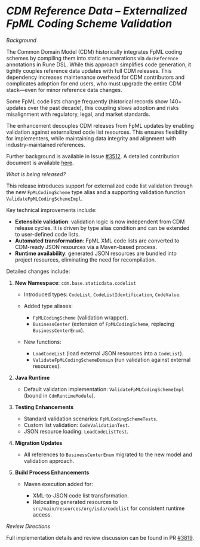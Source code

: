 # _CDM Reference Data – Externalized FpML Coding Scheme Validation_

_Background_

The Common Domain Model (CDM) historically integrates FpML coding schemes by compiling them into static enumerations via `docReference` annotations in Rune DSL. While this approach simplifies code generation, it tightly couples reference data updates with full CDM releases. This dependency increases maintenance overhead for CDM contributors and complicates adoption for end users, who must upgrade the entire CDM stack—even for minor reference data changes.

Some FpML code lists change frequently (historical records show 140+ updates over the past decade), this coupling slows adoption and risks misalignment with regulatory, legal, and market standards.

The enhancement decouples CDM releases from FpML updates by enabling validation against externalized code list resources. This ensures flexibility for implementers, while maintaining data integrity and alignment with industry-maintained references.

Further background is available in Issue [#3512](https://github.com/finos/common-domain-model/issues/3512).
A detailed contribution document is available [here](https://github.com/user-attachments/files/21262091/CDM.Reference.Data.Documentation.v5.md).

_What is being released?_

This release introduces support for externalized code list validation through the new `FpMLCodingScheme` type alias and a supporting validation function `ValidateFpMLCodingSchemeImpl`.

Key technical improvements include:

- **Extensible validation**: validation logic is now independent from CDM release cycles. It is driven by type alias condition and can be extended to user-defined code lists.
- **Automated transformation**: FpML XML code lists are converted to CDM-ready JSON resources via a Maven-based process.
- **Runtime availability**: generated JSON resources are bundled into project resources, eliminating the need for recompilation.

Detailed changes include:

1. **New Namespace**: `cdm.base.staticdata.codelist`

    - Introduced types: `CodeList`, `CodeListIdentification`, `CodeValue`.
    - Added type aliases:

        * `FpMLCodingScheme` (validation wrapper).
        * `BusinessCenter` (extension of `FpMLCodingScheme`, replacing `BusinessCenterEnum`).
    - New functions:

        * `LoadCodeList` (load external JSON resources into a `CodeList`).
        * `ValidateFpMLCodingSchemeDomain` (run validation against external resources).

2. **Java Runtime**

    - Default validation implementation: `ValidateFpMLCodingSchemeImpl` (bound in `CdmRuntimeModule`).

3. **Testing Enhancements**

    - Standard validation scenarios: `FpMLCodingSchemeTests`.
    - Custom list validation: `CodeValidationTest`.
    - JSON resource loading: `LoadCodeListTest`.

4. **Migration Updates**

    - All references to `BusinessCenterEnum` migrated to the new model and validation approach.

5. **Build Process Enhancements**

    - Maven execution added for:

        * XML-to-JSON code list transformation.
        * Relocating generated resources to `src/main/resources/org/isda/codelist` for consistent runtime access.

_Review Directions_

Full implementation details and review discussion can be found in PR [#3819](https://github.com/finos/common-domain-model/pull/3819).
